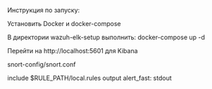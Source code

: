 Инструкция по запуску:

Установить Docker и docker-compose

В директории wazuh-elk-setup выполнить:
docker-compose up -d

Перейти на http://localhost:5601 для Kibana

snort-config/snort.conf

include $RULE_PATH/local.rules
output alert_fast: stdout
